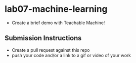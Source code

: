 # lab07-machine-learning

- Create a brief demo with Teachable Machine!

## Submission Instructions
- Create a pull request against this repo
- push your code and/or a link to a gif or video of your work
